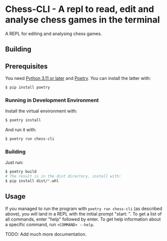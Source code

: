 # Chess-CLI - A repl to read, edit and analyse chess games in the terminal

A REPL for editing and analysing chess games.

## Building

## Prerequisites

You need [Python 3.11 or later][1] and [Poetry][2].
You can install the latter with:
```Bash
$ pip install poetry
```

### Running in Development Environment

Install the virtual environment with:
```Bash
$ poetry install
```

And run it with:
```Bash
$ poetry run chess-cli
```

### Building

Just run:
```Bash
$ poetry build
# The result is in the dist directory, install with:
$ pip install dist/*.whl
```

## Usage

If you managed to run the program with `poetry run chess-cli` (as described above), you will land in a REPL with the initial prompt "start: ".
To get a list of all commands, enter "help" followed by enter.
To get help information about a specific command, run `<COMMAND> --help`.

TODO: Add much more documentation.




[1]: https://www.python.org/downloads/
[2]: https://python-poetry.org
